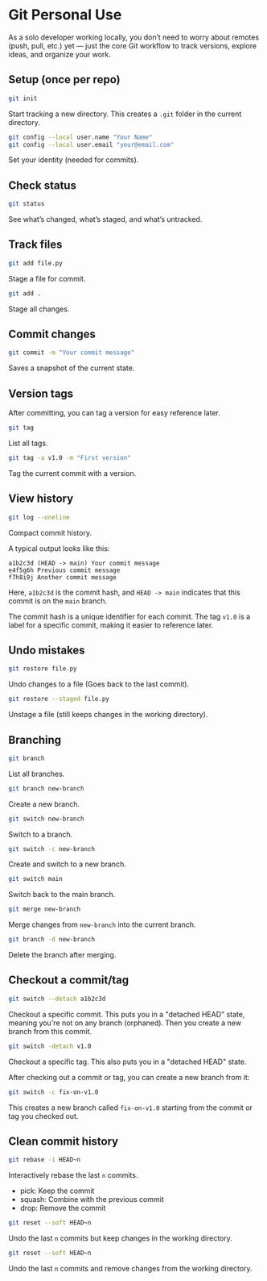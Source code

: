 # Git Personal Use


As a solo developer working locally, you don’t need to worry about remotes (push, pull, etc.) yet — just the core Git workflow to track versions, explore ideas, and organize your work.

<!--more-->

## Setup (once per repo)

```bash
git init
```

Start tracking a new directory. This creates a `.git` folder in the current directory.

```bash
git config --local user.name "Your Name"
git config --local user.email "your@email.com"
```

Set your identity (needed for commits).

## Check status

```bash
git status
```

See what’s changed, what’s staged, and what’s untracked.

## Track files

```bash
git add file.py
```

Stage a file for commit.

```bash
git add .
```

Stage all changes.

## Commit changes

```bash
git commit -m "Your commit message"
```

Saves a snapshot of the current state.

## Version tags

After committing, you can tag a version for easy reference later.

```bash
git tag
```

List all tags.

```bash
git tag -a v1.0 -m "First version"
```

Tag the current commit with a version.

## View history

```bash
git log --oneline
```

Compact commit history.

A typical output looks like this:

```
a1b2c3d (HEAD -> main) Your commit message
e4f5g6h Previous commit message
f7h8i9j Another commit message
```

Here, `a1b2c3d` is the commit hash, and `HEAD -> main` indicates that this commit is on the `main` branch.

The commit hash is a unique identifier for each commit. The tag `v1.0` is a label for a specific commit, making it easier to reference later.

## Undo mistakes

```bash
git restore file.py
```

Undo changes to a file (Goes back to the last commit).

```bash
git restore --staged file.py
```

Unstage a file (still keeps changes in the working directory).

## Branching

```bash
git branch
```

List all branches.

```bash
git branch new-branch
```

Create a new branch.

```bash
git switch new-branch
```

Switch to a branch.

```bash
git switch -c new-branch
```

Create and switch to a new branch.

```bash
git switch main
```

Switch back to the main branch.

```bash
git merge new-branch
```

Merge changes from `new-branch` into the current branch.

```bash
git branch -d new-branch
```

Delete the branch after merging.

## Checkout a commit/tag

```bash
git switch --detach a1b2c3d
```
Checkout a specific commit. This puts you in a "detached HEAD" state, meaning you're not on any branch (orphaned). Then you create a new branch from this commit.

```bash
git switch -detach v1.0
```
Checkout a specific tag. This also puts you in a "detached HEAD" state.

After checking out a commit or tag, you can create a new branch from it:

```bash
git switch -c fix-on-v1.0
```
This creates a new branch called `fix-on-v1.0` starting from the commit or tag you checked out.

## Clean commit history

```bash
git rebase -i HEAD~n
```

Interactively rebase the last `n` commits. 

- pick: Keep the commit
- squash: Combine with the previous commit
- drop: Remove the commit

```bash
git reset --soft HEAD~n
```

Undo the last `n` commits but keep changes in the working directory.

```bash
git reset --soft HEAD~n
```

Undo the last `n` commits and remove changes from the working directory.



